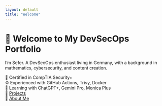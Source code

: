 ```yaml
---
layout: default
title: "Welcome"
---
```


# 👋 Welcome to My DevSecOps Portfolio

I’m Sefer. A DevSecOps enthusiast living in Germany, with a background in mathematics, cybersecurity, and content creation.

🔐 Certified in CompTIA Security+  
⚙️ Experienced with GitHub Actions, Trivy, Docker  
🤖 Learning with ChatGPT+, Gemini Pro, Monica Plus  
🔗 [Projects](/projects.md)  
🔗 [About Me](/about.md)

